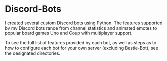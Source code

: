 # Discord-Bots
I created several custom Discord bots using Python. The features supported by my Discord bots range from channel statistics and animated emotes to popular board games Uno and Coup with multiplayer support.

To see the full list of features provided by each bot, as well as steps as to how to configure each bot for your own server (excluding Bestie-Bot), see the designated directories.
